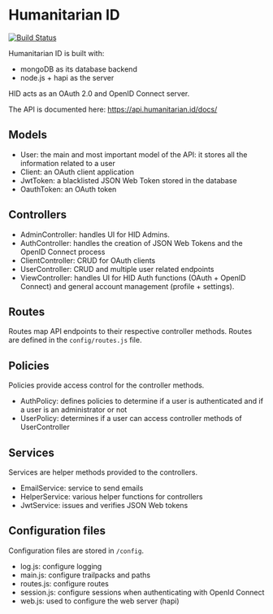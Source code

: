 # Humanitarian ID

[![Build Status](https://travis-ci.org/UN-OCHA/hid_api.svg?branch=master)](https://travis-ci.org/UN-OCHA/hid_api)

Humanitarian ID is built with:

- mongoDB as its database backend
- node.js + hapi as the server

HID acts as an OAuth 2.0 and OpenID Connect server.

The API is documented here: https://api.humanitarian.id/docs/

## Models

* User: the main and most important model of the API: it stores all the information related to a user
* Client: an OAuth client application
* JwtToken: a blacklisted JSON Web Token stored in the database
* OauthToken: an OAuth token

## Controllers

* AdminController: handles UI for HID Admins.
* AuthController: handles the creation of JSON Web Tokens and the OpenID Connect process
* ClientController: CRUD for OAuth clients
* UserController: CRUD and multiple user related endpoints
* ViewController: handles UI for HID Auth functions (OAuth + OpenID Connect) and general account management (profile + settings).

## Routes

Routes map API endpoints to their respective controller methods. Routes are defined in the `config/routes.js` file.

## Policies

Policies provide access control for the controller methods.

* AuthPolicy: defines policies to determine if a user is authenticated and if a user is an administrator or not
* UserPolicy: determines if a user can access controller methods of UserController

## Services

Services are helper methods provided to the controllers.

* EmailService: service to send emails
* HelperService: various helper functions for controllers
* JwtService: issues and verifies JSON Web tokens

## Configuration files

Configuration files are stored in `/config`.

* log.js: configure logging
* main.js: configure trailpacks and paths
* routes.js: configure routes
* session.js: configure sessions when authenticating with OpenId Connect
* web.js: used to configure the web server (hapi)
